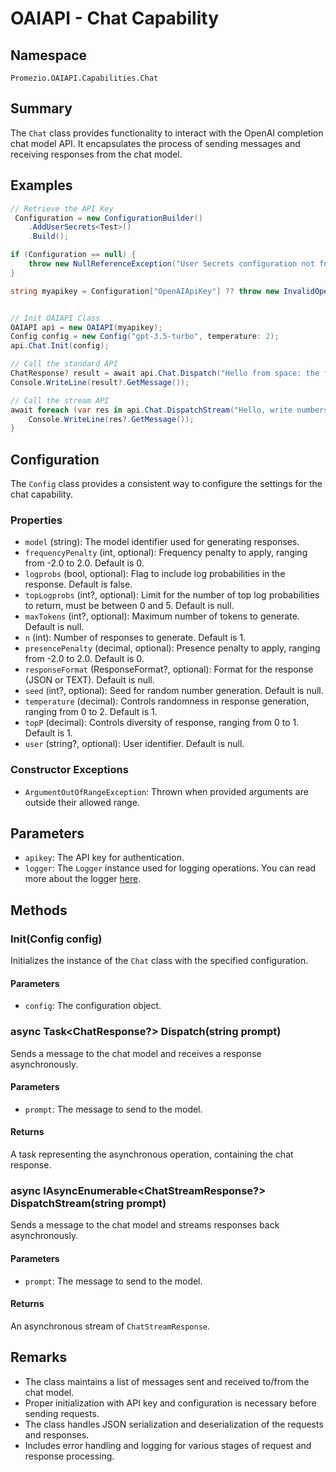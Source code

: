 # OAIAPI - Chat Capability

## Namespace
`Promezio.OAIAPI.Capabilities.Chat`

## Summary
The `Chat` class provides functionality to interact with the OpenAI completion chat model API. It encapsulates the process of sending messages and receiving responses from the chat model.

## Examples

```csharp
// Retrieve the API Key
 Configuration = new ConfigurationBuilder()
    .AddUserSecrets<Test>()
    .Build();

if (Configuration == null) {
    throw new NullReferenceException("User Secrets configuration not found."); 
}

string myapikey = Configuration["OpenAIApiKey"] ?? throw new InvalidOperationException("API Key not found");


// Init OAIAPI Class
OAIAPI api = new OAIAPI(myapikey);
Config config = new Config("gpt-3.5-turbo", temperature: 2);
api.Chat.Init(config);

// Call the standard API
ChatResponse? result = await api.Chat.Dispatch("Hello from space: the final frontier.");
Console.WriteLine(result?.GetMessage());

// Call the stream API
await foreach (var res in api.Chat.DispatchStream("Hello, write numbers from 1 to 10.")) {
    Console.WriteLine(res?.GetMessage());
}
```

## Configuration

The `Config` class provides a consistent way to configure the settings for the chat capability.

### Properties
- `model` (string): The model identifier used for generating responses.
- `frequencyPenalty` (int, optional): Frequency penalty to apply, ranging from -2.0 to 2.0. Default is 0.
- `logprobs` (bool, optional): Flag to include log probabilities in the response. Default is false.
- `topLogprobs` (int?, optional): Limit for the number of top log probabilities to return, must be between 0 and 5. Default is null.
- `maxTokens` (int?, optional): Maximum number of tokens to generate. Default is null.
- `n` (int): Number of responses to generate. Default is 1.
- `presencePenalty` (decimal, optional): Presence penalty to apply, ranging from -2.0 to 2.0. Default is 0.
- `responseFormat` (ResponseFormat?, optional): Format for the response (JSON or TEXT). Default is null.
- `seed` (int?, optional): Seed for random number generation. Default is null.
- `temperature` (decimal): Controls randomness in response generation, ranging from 0 to 2. Default is 1.
- `topP` (decimal): Controls diversity of response, ranging from 0 to 1. Default is 1.
- `user` (string?, optional): User identifier. Default is null.

### Constructor Exceptions
- `ArgumentOutOfRangeException`: Thrown when provided arguments are outside their allowed range.

## Parameters
- `apikey`: The API key for authentication.
- `logger`: The `Logger` instance used for logging operations. You can read more about the logger [here](Logger.md).

## Methods

### Init(Config config)
Initializes the instance of the `Chat` class with the specified configuration.

#### Parameters
- `config`: The configuration object.

### async Task<ChatResponse?> Dispatch(string prompt)
Sends a message to the chat model and receives a response asynchronously.

#### Parameters
- `prompt`: The message to send to the model.

#### Returns
A task representing the asynchronous operation, containing the chat response.

### async IAsyncEnumerable<ChatStreamResponse?> DispatchStream(string prompt)
Sends a message to the chat model and streams responses back asynchronously.

#### Parameters
- `prompt`: The message to send to the model.

#### Returns
An asynchronous stream of `ChatStreamResponse`.

## Remarks
- The class maintains a list of messages sent and received to/from the chat model.
- Proper initialization with API key and configuration is necessary before sending requests.
- The class handles JSON serialization and deserialization of the requests and responses.
- Includes error handling and logging for various stages of request and response processing.

